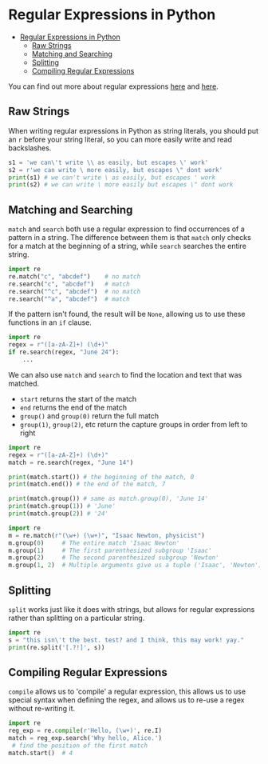 # Regular Expressions in Python

- [Regular Expressions in Python](#regular-expressions-in-python)
  - [Raw Strings](#raw-strings)
  - [Matching and Searching](#matching-and-searching)
  - [Splitting](#splitting)
  - [Compiling Regular Expressions](#compiling-regular-expressions)

You can find out more about regular expressions [here](https://docs.python.org/3.6/howto/regex.html#regex-howto) and [here](https://docs.python.org/3.6/library/re.html#re-syntax).

## Raw Strings

When writing regular expressions in Python as string literals, you should put an `r` before your string literal, so you can more easily write and read backslashes.

```python
s1 = 'we can\'t write \\ as easily, but escapes \' work'
s2 = r'we can write \ more easily, but escapes \" dont work'
print(s1) # we can't write \ as easily, but escapes ' work
print(s2) # we can write \ more easily but escapes \" dont work
```


## Matching and Searching

`match` and `search` both use a regular expression to find occurrences of a pattern in a string. The difference between them is that `match` only checks for a match at the beginning of a string, while `search` searches the entire string.

```python
import re
re.match("c", "abcdef")    # no match
re.search("c", "abcdef")   # match
re.search("^c", "abcdef")  # no match
re.search("^a", "abcdef")  # match
```

If the pattern isn't found, the result will be `None`, allowing us to use these functions in an `if` clause.

```python
import re
regex = r"([a-zA-Z]+) (\d+)"
if re.search(regex, "June 24"):
    ...
```

We can also use `match` and `search` to find the location and text that was matched.

- `start` returns the start of the match
- `end` returns the end of the match
- `group()` and `group(0)` return the full match
- `group(1)`, `group(2)`, etc return the capture groups in order from left to right


```python
import re
regex = r"([a-zA-Z]+) (\d+)"
match = re.search(regex, "June 14")

print(match.start()) # the beginning of the match, 0
print(match.end()) # the end of the match, 7

print(match.group()) # same as match.group(0), 'June 14'
print(match.group(1)) # 'June'
print(match.group(2)) # '24'
```

```python
import re
m = re.match(r"(\w+) (\w+)", "Isaac Newton, physicist")
m.group(0)     # The entire match 'Isaac Newton'
m.group(1)     # The first parenthesized subgroup 'Isaac'
m.group(2)     # The second parenthesized subgroup 'Newton'
m.group(1, 2)  # Multiple arguments give us a tuple ('Isaac', 'Newton')
```

## Splitting

`split` works just like it does with strings, but allows for regular expressions rather than splitting on a particular string.

```python
import re
s = "this isn\'t the best. test? and I think, this may work! yay."
print(re.split('[.?!]', s))
```

## Compiling Regular Expressions

`compile` allows us to 'compile' a regular expression, this allows us to use special syntax when defining the regex, and allows us to re-use a regex without re-writing it.

```python
import re
reg_exp = re.compile(r'Hello, (\w+)', re.I)
match = reg_exp.search('Why hello, Alice.')
 # find the position of the first match
match.start()  # 4
```





